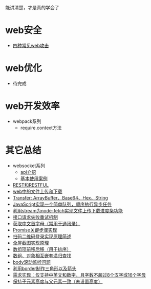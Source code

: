 能讲清楚，才是真的学会了

# web安全
- [四种常见web攻击](https://zhuanlan.zhihu.com/p/23309154)

# web优化
- 待完成

# web开发效率
- webpack系列
  - require.context方法

# 其它总结
- websocket系列
  - [api介绍](https://developer.mozilla.org/zh-CN/docs/Web/API/WebSocket#Ready_state_constants)
  - [基本使用案例](https://www.html5rocks.com/zh/tutorials/websockets/basics/)
- [REST和RESTFUL](https://www.zhihu.com/question/28557115)
- [web中的文件上传和下载](https://github.com/54leibo/blog/issues/2#issue-462621634)
- [Transfer: ArrayBuffer、Base64、Hex、String](https://github.com/54leibo/blog/issues/1#issue-460327275)
- [JavaScript实现一个简单队列，顺序执行异步任务](https://github.com/54leibo/blog/issues/3#issue-463668795)
- [利用stream为node-fetch实现文件上传下载进度条功能](https://github.com/54leibo/blog/issues/4#issue-492579206)
- [接口请求失败重试机制](https://github.com/54leibo/blog/issues/5#issue-518192946)
- [获取中文首字母（常用于通讯录）](https://github.com/54leibo/blog/issues/6#issue-518221175)
- [Promise关键步骤实现](https://github.com/54leibo/blog/issues/7#issue-519717701)
- [扫码二维码登录实现原理简述](https://github.com/54leibo/blog/issues/8#issue-574462121)
- [全屏截图实现原理](https://github.com/54leibo/blog/issues/9#issue-574463104)
- [数组项前移后移（用于排序）](https://github.com/54leibo/blog/issues/10#issue-582811711)
- [数组、对象相互嵌套递归查找](https://github.com/54leibo/blog/issues/11#issue-583442746)
- [body滚动监听问题](https://github.com/54leibo/blog/issues/12#issue-584136234)
- [利用border制作三角形以及箭头](https://github.com/54leibo/blog/issues/13#issue-584808842)
- [需求实现：仅支持中英文和数字，且字数不超过8个汉字或16个字母](https://github.com/54leibo/blog/issues/14#issue-586748555)
- [保持子元素高度与父元素一致（未设置高度）](https://github.com/54leibo/blog/issues/15#issue-588275909)
